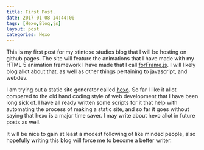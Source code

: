 ```yaml
---
title: First Post.
date: 2017-01-08 14:44:00
tags: [Hexo,Blog,js]
layout: post
categories: Hexo
---
```


This is my first post for my stintose studios blog that I will be hosting on github pages. The site will feature the animations that I have made with my HTML 5 animation framework I have made that I call [forFrame.js](https://github.com/stintosestudios/forFrame). I will likely blog allot about that, as well as other things pertaining to javascript, and webdev.

<!-- more -->

I am trying out a static site generator called [hexo](https://hexo.io/). So far I like it allot compared to the old hand coding style of web development that I have been long sick of. I have all ready written some scripts for it that help with automating the process of making a static site, and so far it goes without saying that hexo is a major time saver. I may write about hexo allot in future posts as well.

It will be nice to gain at least a modest following of like minded people, also hopefully writing this blog will force me to become a better writer.


